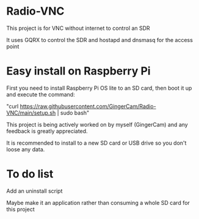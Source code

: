 # Radio-VNC
This project is for VNC without internet to control an SDR

It uses GQRX to control the SDR and hostapd and dnsmasq for the access point

# Easy install on Raspberry Pi

First you need to install Raspberry Pi OS lite to an SD card, then boot it up and execute the command:

"curl https://raw.githubusercontent.com/GingerCam/Radio-VNC/main/setup.sh | sudo bash"

This project is being actively worked on by myself (GingerCam) and any feedback is greatly appreciated.

It is recommended to install to a new SD card or USB drive so you don't loose any data.

# To do list

Add an uninstall script

Maybe make it an application rather than consuming a whole SD card for this project

